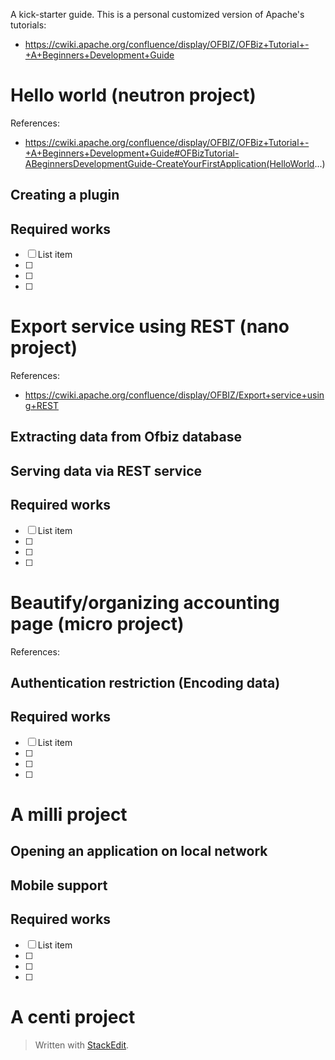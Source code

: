 A kick-starter guide.
This is a personal customized version of Apache's tutorials:
- https://cwiki.apache.org/confluence/display/OFBIZ/OFBiz+Tutorial+-+A+Beginners+Development+Guide

# Hello world (neutron project)

References:
 -  https://cwiki.apache.org/confluence/display/OFBIZ/OFBiz+Tutorial+-+A+Beginners+Development+Guide#OFBizTutorial-ABeginnersDevelopmentGuide-CreateYourFirstApplication(HelloWorld...)

##  Creating a plugin

## Required works

 - [ ] List item
 - [ ]  
 - [ ]  
 - [ ] 

# Export service using REST (nano project)

References:
 - https://cwiki.apache.org/confluence/display/OFBIZ/Export+service+using+REST

##  Extracting data from Ofbiz database

## Serving data via REST service
## Required works

 - [ ] List item
 - [ ]  
 - [ ]  
 - [ ] 

# Beautify/organizing accounting page (micro project)

References:

## Authentication restriction (Encoding data)
## Required works

 - [ ] List item
 - [ ]  
 - [ ]  
 - [ ] 


# A milli project

## Opening an application on local network

## Mobile support

## Required works

 - [ ] List item
 - [ ]  
 - [ ]  
 - [ ] 

# A centi project 


> Written with [StackEdit](https://stackedit.io/).
<!--stackedit_data:
eyJoaXN0b3J5IjpbLTIwMzI2MjA0NDUsLTIwNzg2MjM3MTksMT
k4ODU5NjY0NSwxMzk3MTYyMDAzLC0xOTcyODQ4NTk5LC0xODky
ODE1NTQ3LDEyMzY4MTc2NTcsLTM4MTg2OTcyMV19
-->